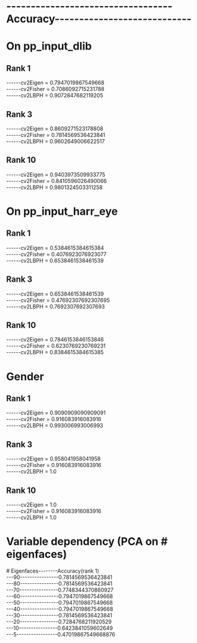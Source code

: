# ----------------------------------Accuracy----------------------------
# On pp_input_dlib
## Rank 1
 ------cv2Eigen =   0.7947019867549668<br>
 ------cv2Fisher =  0.7086092715231788<br>
 ------cv2LBPH =    0.9072847682119205<br>
## Rank 3
 ------cv2Eigen =   0.8609271523178808<br>
 ------cv2Fisher =  0.7814569536423841<br>
 ------cv2LBPH =    0.9602649006622517<br>
## Rank 10
 ------cv2Eigen =   0.9403973509933775<br>
 ------cv2Fisher =  0.8410596026490066<br>
 ------cv2LBPH =    0.9801324503311258<br>

# On pp_input_harr_eye
## Rank 1
 ------cv2Eigen =   0.5384615384615384<br>
 ------cv2Fisher =  0.4076923076923077<br>
 ------cv2LBPH =    0.6538461538461539<br>
## Rank 3
 ------cv2Eigen =   0.6538461538461539<br>
 ------cv2Fisher =  0.47692307692307695<br>
 ------cv2LBPH =    0.7692307692307693<br>
## Rank 10
 ------cv2Eigen =   0.7846153846153846<br>
 ------cv2Fisher =  0.6230769230769231<br>
 ------cv2LBPH =    0.8384615384615385<br>

# Gender
## Rank 1
 ------cv2Eigen =   0.9090909090909091<br>
 ------cv2Fisher =  0.916083916083916<br>
 ------cv2LBPH =    0.993006993006993<br>
## Rank 3
 ------cv2Eigen =   0.958041958041958<br>
 ------cv2Fisher =  0.916083916083916<br>
 ------cv2LBPH =    1.0<br>
## Rank 10
 ------cv2Eigen =   1.0<br>
 ------cv2Fisher =  0.916083916083916<br>
 ------cv2LBPH =    1.0<br>



# Variable dependency (PCA on \# eigenfaces)
\# Eigenfaces--------Accuracy(rank 1)<br>
---90----------------0.7814569536423841<br>
---80----------------0.7814569536423841<br>
---70----------------0.7748344370860927<br>
---60----------------0.7947019867549668<br>
---50----------------0.7947019867549668<br>
---40----------------0.7947019867549668<br>
---30----------------0.7814569536423841<br>
---20----------------0.7284768211920529<br>
---10----------------0.6423841059602649<br>
---5-----------------0.47019867549668876<br>